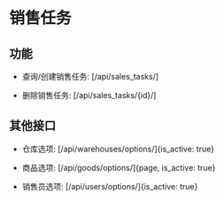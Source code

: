 # 销售任务


## 功能

- 查询/创建销售任务:
[/api/sales_tasks/]

- 删除销售任务:
[/api/sales_tasks/{id}/]


## 其他接口

- 仓库选项:
[/api/warehouses/options/]{is_active: true}

- 商品选项:
[/api/goods/options/]{page, is_active: true}

- 销售员选项:
[/api/users/options/]{is_active: true}
